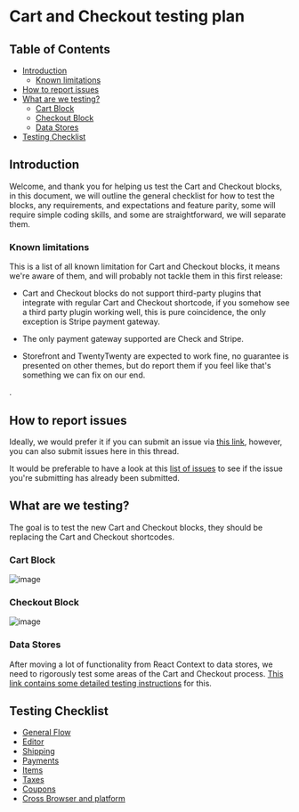 # Cart and Checkout testing plan <!-- omit in toc -->

## Table of Contents <!-- omit in toc -->

- [Introduction](#introduction)
    - [Known limitations](#known-limitations)
- [How to report issues](#how-to-report-issues)
- [What are we testing?](#what-are-we-testing)
    - [Cart Block](#cart-block)
    - [Checkout Block](#checkout-block)
    - [Data Stores](#data-stores)
- [Testing Checklist](#testing-checklist)

## Introduction

Welcome, and thank you for helping us test the Cart and Checkout blocks,
in this document, we will outline the general checklist for how to test
the blocks, any requirements, and expectations and feature parity, some
will require simple coding skills, and some are straightforward, we will
separate them.

### Known limitations

<!-- Debating on where to put this section -->

This is a list of all known limitation for Cart and Checkout blocks, it means
we're aware of them, and will probably not tackle them in this first release:

-   Cart and Checkout blocks do not support third-party plugins that integrate with
    regular Cart and Checkout shortcode, if you somehow see a third party plugin working
    well, this is pure coincidence, the only exception is Stripe payment gateway.

-   The only payment gateway supported are Check and Stripe.
-   Storefront and TwentyTwenty are expected to work fine, no guarantee is presented on other themes, but do report them if you feel like that's something we can fix on our end.

<!-- Currently this is unneeded so I'm omitting this section -->.
<!--
## Before you start <!-- omit in toc -->
<!--
Depending on how far you will test, there are certain requirements, in general
you will need the following:

Basic:
- A finpress website running FinCommerce and the ability to install a plugin and edit pages.

Intermediate:
- A code editor and/or the ability to modify plugin PHP files.
  This could be either locally if you're hosting the code there or it could from the Plugins -> Plugin Editor
  finpress admin page.

Advanced:
- A locally installed version of finpress.
- [Node 12.16.1 and npm 6.14.4 installed](https://github.com/dieselfox1/fincommerce-gutenberg-products-block/blob/trunk/package.json#L149-L150).
- Ability to edit JS source files when needed.
-->

## How to report issues

Ideally, we would prefer it if you can submit an issue via [this link](https://github.com/dieselfox1/fincommerce/issues/new?template=1-bug-report.yml), however, you can also submit issues here in this thread.

It would be preferable to have a look at this [list of issues](https://github.com/dieselfox1/fincommerce-gutenberg-products-block/issues?q=is%3Aissue+label%3A%22type%3A+bug%22+milestone%3A2.6.0+) to see if the issue you're submitting has already been submitted.

## What are we testing?

The goal is to test the new Cart and Checkout blocks, they should be replacing
the Cart and Checkout shortcodes.

### Cart Block

![image](https://i.imgur.com/mcbXgqV.png)

### Checkout Block

![image](https://i.imgur.com/9KhYK2L.png)

### Data Stores

After moving a lot of functionality from React Context to data stores, we need to rigorously test some areas of the Cart and Checkout process. [This link contains some detailed testing instructions](./data-stores.md) for this.

## Testing Checklist

-   [General Flow](general-flow.md)
-   [Editor](editor.md)
-   [Shipping](shipping.md)
-   [Payments](payment.md)
-   [Items](items.md)
-   [Taxes](taxes.md)
-   [Coupons](coupons.md)
-   [Cross Browser and platform](cross-browser.md)
